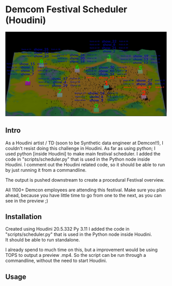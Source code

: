 # Demcom Festival Scheduler (Houdini)

![example_01](img/overview_example_01.png)


## Intro

As a Houdini artist / TD (soon to be Synthetic data engineer at Demcon!!), I couldn't resist doing this challenge in Houdini.
As far as using python; I used python [inside Houdini] to make main festival scheduler.
I added the code in "scripts/scheduler.py" that is used in the Python node inside Houdini. I comment out the Houdini related code, so it should be able to run by just running it from a commandline.

The output is pushed downstream to create a procedural Festival overview.

All 1100+ Demcon employees are attending this festival. Make sure you plan ahead, because you have little time to go from one to the next, as you can see in the preview ;)


## Installation


Created using Houdini 20.5.332 Py 3.11
I added the code in "scripts/scheduler.py" that is used in the Python node inside Houdini.  
It should be able to run standalone.

I already spend to much time on this, but a improvement would be using TOPS to output a preview .mp4. 
So the script can be run through a commandline, without the need to start Houdini. 


## Usage